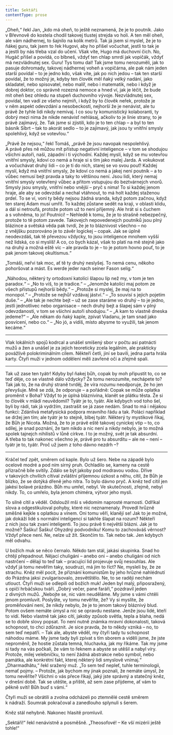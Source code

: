 ```yaml
---
title: Sektáři
contentType: prose
---
```


„Oheň,“ řekl Jan, „kdo má oheň, to ještě neznamená, že je to poutník. Jako v Břevnově do kostela chodil takovej tlustej strejda vo holi. A ten měl oheň, ale vám nádhernej, to šajnilo na kolik metrů. Tak já jsem si myslel, že je to ňákej guru, tak jsem to řek Hugovi, aby ho přišel vočuchat, jestli to tak je a jestli by nás třeba vzal do učení. Však víte, Hugo má duchovní čich. No, Hugáč přišel a povídá, co blbneš, vždyť ten chlap smrdí jak vopičák, vždyť má nezvládnutej sex. Guru! Tys tomu dal! Tak jsme tomu nerozuměli, jak to pasuje dohromady, takovej nádhernej voheň a vopičárna, ale pak nám jeden starší povídal – to je jedno kdo, však víte, jak po nich jedou – tak ten starší povídal, že to možný je, kdyby ten člověk měl ňaký velký nadání, jako skladatel, nebo spisovatel, nebo malíř, nebo i matematik, nebo i když je dobrej doktor, co správně rozezná nemoce a hned ví, jak je léčit, že bude mít oheň bez ohledu na stupeň duchovního vývoje. Nezvládnutej sex, povídal, ten vadí ze všeho nejmíň, i když by to člověk neřek, protože je v něm aspekt odevzdání a nesobeckosti, nejhorší že je nenávist, ale tu právě že tyhle lidi nikdy nemívaj. I co sou ty komunistický kolaboranti, ty dobrý mezi nima že nikde nenávisť nehlásaj, ačkoliv to je linie strany, to je právě zajímavý, že. Tak jsme si zjistili, kdo je to ten chlap – a byl to ten básník Síbrt – tak to akorát sedlo – to je zajímavý, jak jsou ty vnitřní smysly spolehlivý, když se votevřou.“

„Právě že nejsou,“ řekl Tomáš, „právě že jsou navopak nespolehlivý. A právě přes ně můžou mít přístup negativní inteligence – v tom se shodujou všichni autoři, naši, západní i ti východní. Každej myslí, když se mu votevřou vnitřní smysly, kdoví co nemá a hraje si s tím jako malej Jarda. A vokukovat a vočuchávat druhý lidi – co je ti do nich, starej se vo svou pouť! Každej myslí, když má vnitřní smysly, že kdoví co nemá a jakej není poutník – a to vůbec nemusí bejt pravda a taky to většinou není. Jsou lidi, který nemaj vnitřní smysly votevřený vůbec a přitom vstupujou do beztvárnejch vnorů. Smysly jsou smysly, vnitřní nebo vnější – pryč s nima! To si každej jenom hraje, ale aby se odevzdal a nechal vtáhnout, to má holt každej staženou prdel. To se ví, voni ty bědy nejsou žádná sranda, když potom začnou, když ten starej Adam musí umřít. To každej zůstane sedět na kraji, v oblasti klidu, a dál si netroufá, protože potom už to není příjemný. Ale hrát si s čuchem a s vohněma, to jo! Poutníci! – Nehledě k tomu, že je to strašně nebezpečný, protože to tě potom zavede. Takovejch nepovedenejch poutníků jsou plný blázince a světská věda pak tvrdí, že je to bláznivost všechno – no z vnějšku pozorováno je to závěr logickej – copak. Jak se úplně neodevzdáš, tak tě převezou vždycky, to jsou inteligence mnohem vyšší než lidská, co si myslíš! A co, co bych kázal, však to platí na mě stejně jako na druhý a možná eště víc – ale pravda to je – to je potom hovno pouť, to je pak jenom takovej okultismus.“

„Tomáši, neřvi tak moc, ať tě ty druhý neslyšej. To nemá cenu, někoho pohoršovat a mást. Es werde jeder nach seiner Fason selig.“

„Náhodou, některý ty ortodoxní katolíci šlapou líp než my, v tom je ten paradox.“ – „No to víš, to je tradice.“ – „Jenomže katolíci maj potom ze všech přístupů nejhorší bědy.“ – „Protože si myslej, že maj na to monopol.“ – „Protože se nejhůř vzdávaj jáství.“ – „To souvisí s jejich pojetím duše.“ – „Ale tak je nechte bejt – už se zase staráme vo druhý – to je jedno, jestli jednotlivec nebo organisace – nech druhý bejt a šlapej sám v plný odevzdanosti, v tom se všichni autoři shodujou.“ – „A kam to vlastně dneska jedeme?“ – „Ale někam do ňaký kaple, zpívat Viadanu, je tam snad jako posvícení, nebo co.“ – „No jó, a vidíš, místo abysme to využili, tak jenom kecáme.“

* * *

Vlak lokálních spojů kodrcal a unášel smíšený sbor v počtu asi patnácti mužů a žen a unášel je za jejich teoreticky zcela legálním, ale prakticky povážlivě polokriminálním cílem. Někteří četli, jiní se bavili, jedna parta hrála karty. Čtyři muži v jednom oddělení měli zavřené oči a zřejmě spali.

* * *

Tak už zase ten tyátr! Kdyby byl ňakej bůh, copak by moh připustit to, co se teď děje, co se vlastně dálo vždycky? Že tomu nerozumíte, nechápete to? Tak jak to, že na druhý straně tvrděj, že víra rozumu neodporuje, že ho jen převyšuje. Mně se zdá, že odporuje – a pořádně: Copak se může oplatka proměnit v Boha? Vždyť to je úplná bláznivina, klanět se plátku těsta. Že si to člověk v mládí neuvědomil? Tyátr je to, tyátr. Ale kdybych vod toho šel, byli by rádi, tak já vydržím, zastrašit se já zase nedám. Snad to má i nějakou funkci: Zdánlivá metafysická podpora mravního řádu a tak. Poláci například se držej jen tím; ale tyátr je to stejně, blbej tyátr. Některý ty mystikové říkaj, že Bůh je Nicota. Možná, že to je právě eště takovej cynickej vtip – to, co sdílej, je snad poznání, že tam nikdo a nic není a nikdy nebylo, je to možná spolek tajnejch nihilistů v lůně církve. I to je možný, svět je tak absurdní. A třeba to tak nakonec všechno je, právě pro tu absurditu – ale ne – není – tyátr je to, tyátr. Proč už jsem z toho dávno nezdrh –?

* * *

Kráčel teď zpět, směrem od kaple. Bylo už šero. Nebe na západě bylo ocelově modré a pod ním sirný pruh. Ochladilo se, kameny na cestě přízračně bíle svítily. Zdálo se být jakoby pod modravou vodou. Dříve v takových chvílích cítíval zvláštní příjemnou úzkost a něhu, cítil, že Bůh je blízko, že se dotýká dřeně jeho nitra. To bylo dávno pryč. A kněz teď cítil jen jakési bolavé prázdno. Bůh mu umřel, nebyl. Ve skutečnosti, zřejmě, nebyl nikdy. To, co umřelo, byla jenom chiméra, výtvor jeho mysli.

To silně cítil a věděl. Odsloužil mši s vědomím naprosté marnosti. Odříkal slova a odgestikuloval pohyby, které nic neznamenaly. Provedl hrůzně směšné kejkle s oplatkou a vínem. Oni tomu věří, klanějí se! Jak to je možné, jak dokáží lidé s normální inteligencí si takhle šlapat na rozum? Někteří z nich jsou tak zvaní inteligenti. To jsou právě ti největší blázni. Jak je to možné? Šašku! Šašku! Ohyzdný podvodníku! Komu to zachováváš věrnost? Vždyť přece není. Ne, nelze už žít. Skončím to. Tak nebo tak. Jen kdybych měl odvahu.

U božích muk se něco černalo. Někdo tam stál, jakási skupinka. Snad ho chtějí přepadnout. Nějací chuligáni – anebo oni – anebo chuligáni od nich nastrčení – dělají to teď tak – pracující lid projevuje svůj nesouhlas. Ale vždyť já tomu nevěřím taky, soudruzi, má jim to říct? Ne, mysleli by, že ze strachu. Kněz měl pocit, že přiznání komunistům by jeho hrůzné nahlédnutí do Prázdna jaksi zvulgarisovalo, zesvětštělo. Ne, to se raději nechám utlouct. Čtyři muži se odlepili od božích muk! Jeden byl malý, připosražený, s opičí hrbáčskou tváří. „Dobrý večer, pane faráři,“ pozdravil jeden z divných mužů. „Nebojte se, nic vám neuděláme. My jsme s vámi chtěli jenom promluvit. Poslyšte, vy tomu nevěříte, že? Vy si myslíte, že proměňování není, že nikdy nebylo, že je to jenom takový bláznivý blud. Potom ovšem nemáte úmysl a nic se opravdu nestane. Jenže jsou lidé, kteří to vidí. Nebo vlastně tak jako cítí, jakoby způsob světla, tepla a blaha, nedá se to dobře slovy popsat. To není nutně známka mravní dokonalosti, taková schopnost, to chci zdůraznit. Je sice pravda, že to někdy vzniká – no, to sem teď nepatří. – Tak ale, abyste věděl, my čtyři tady tu schopnost náhodou máme. My jsme tady byli zpívat s tím sborem a viděli jsme, že jste neproměnil, že hostie zůstala temná, hluchavka, jak my říkáme. Tak my jsme si tady na vás počkali, že vám to řeknem a abyste se utěšil a nabyl víry. Protože, milej velebníčku, to není žádná abstrakce nebo symbol, nebo památka, ale konkrétní fakt, kterej některý lidi smyslově vnímaj.“ „Dharmadhâtu,“ řekl sražený muž. „To sem teď nepleť, tuhle terminologii, nemať pojmy. – Protože, jak bychom my jinak poznali, že nemáte úmysl, že tomu nevěříte? Všichni o vás přece říkají, jaký jste správný a statečný kněz, v dnešní době. Tak se utěšte, a příště, až sem zase přijdeme, ať vám to pěkně svítí! Bůh buď s vámi.“

Čtyři muži se obrátili a zvolna odcházeli po ztemnělé cestě směrem k nádraží. Soumrak pokračoval a zanedlouho splynuli s šerem.

Kněz stál nehybně. Nakonec hlasitě promluvil.

„Sektáři!“ řekl nenávistně a posměšně. „Theosofové! – Ke vší mizérii ještě tohle!“
